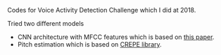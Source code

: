 Codes for Voice Activity Detection Challenge which I did at 2018. 

Tried two different models
- CNN architecture with MFCC features which is based on [this paper](https://ieeexplore.ieee.org/stamp/stamp.jsp?tp=&arnumber=8278160).
- Pitch estimation which is based on [CREPE library](https://github.com/marl/crepe).


